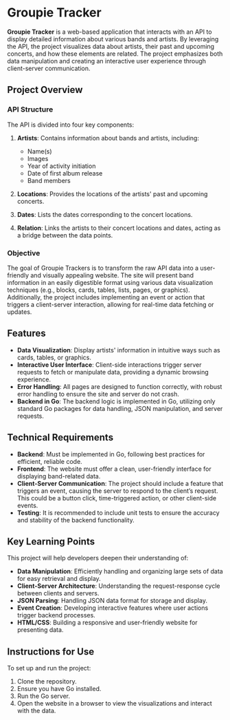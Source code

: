 # Groupie Tracker

**Groupie Tracker** is a web-based application that interacts with an API to display detailed information about various bands and artists. By leveraging the API, the project visualizes data about artists, their past and upcoming concerts, and how these elements are related. The project emphasizes both data manipulation and creating an interactive user experience through client-server communication.

## Project Overview

### API Structure
The API is divided into four key components:

1. **Artists**: Contains information about bands and artists, including:
   - Name(s)
   - Images
   - Year of activity initiation
   - Date of first album release
   - Band members

2. **Locations**: Provides the locations of the artists' past and upcoming concerts.

3. **Dates**: Lists the dates corresponding to the concert locations.

4. **Relation**: Links the artists to their concert locations and dates, acting as a bridge between the data points.

### Objective
The goal of Groupie Trackers is to transform the raw API data into a user-friendly and visually appealing website. The site will present band information in an easily digestible format using various data visualization techniques (e.g., blocks, cards, tables, lists, pages, or graphics). Additionally, the project includes implementing an event or action that triggers a client-server interaction, allowing for real-time data fetching or updates.

## Features

- **Data Visualization**: Display artists' information in intuitive ways such as cards, tables, or graphics.
- **Interactive User Interface**: Client-side interactions trigger server requests to fetch or manipulate data, providing a dynamic browsing experience.
- **Error Handling**: All pages are designed to function correctly, with robust error handling to ensure the site and server do not crash.
- **Backend in Go**: The backend logic is implemented in Go, utilizing only standard Go packages for data handling, JSON manipulation, and server requests.

## Technical Requirements

- **Backend**: Must be implemented in Go, following best practices for efficient, reliable code.
- **Frontend**: The website must offer a clean, user-friendly interface for displaying band-related data.
- **Client-Server Communication**: The project should include a feature that triggers an event, causing the server to respond to the client’s request. This could be a button click, time-triggered action, or other client-side events.
- **Testing**: It is recommended to include unit tests to ensure the accuracy and stability of the backend functionality.

## Key Learning Points

This project will help developers deepen their understanding of:

- **Data Manipulation**: Efficiently handling and organizing large sets of data for easy retrieval and display.
- **Client-Server Architecture**: Understanding the request-response cycle between clients and servers.
- **JSON Parsing**: Handling JSON data format for storage and display.
- **Event Creation**: Developing interactive features where user actions trigger backend processes.
- **HTML/CSS**: Building a responsive and user-friendly website for presenting data.

## Instructions for Use

To set up and run the project:

1. Clone the repository.
2. Ensure you have Go installed.
3. Run the Go server.
4. Open the website in a browser to view the visualizations and interact with the data.
